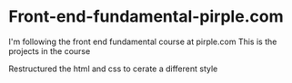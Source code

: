 # Front-end-fundamental-pirple.com
I'm following the front end fundamental course at pirple.com
This is the projects in the course

Restructured the html and css to cerate a different style